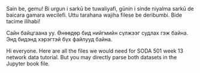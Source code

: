 Sain be, gemu! Bi urgun i sarkū be tuwaliyafi, gūnin i sinde niyalma sarkū de baicara gamara wecilefi. Uttu tarahana wajiha filese be deribumbi. Bide tacime ilihabi!

Сайн байцгаана уу. Өнөөдөр бид нийгмийн сүлжээг судлах гэж байна. Энд бидэнд хэрэгтэй бүх файлууд байна.

Hi everyone. Here are all the files we would need for SODA 501 week 13 network data tutorial. But you may directly parse both datasets in the Jupyter book file.

